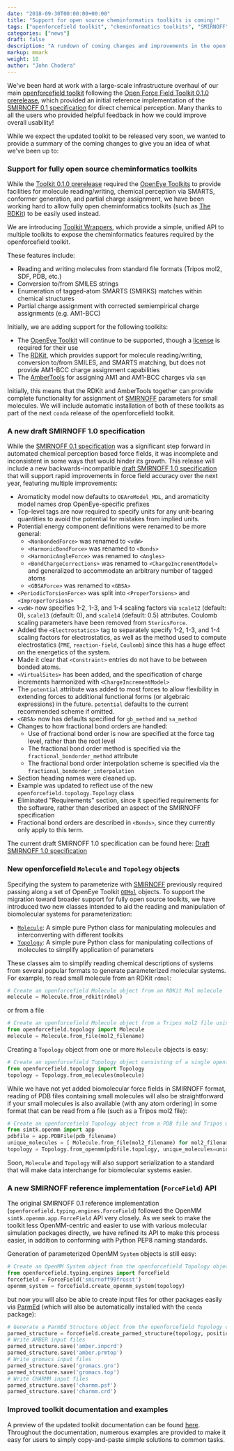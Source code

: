 ```yaml
---
date: "2018-09-30T00:00:00+00:00"
title: "Support for open source cheminformatics toolkits is coming!"
tags: ["openforcefield toolkit", "cheminformatics toolkits", "SMIRNOFF"]
categories: ["news"]
draft: false
description: "A rundown of coming changes and improvements in the openforcefield toolkit."
markup: mmark
weight: 10
author: "John Chodera"
---
```


We've been hard at work with a large-scale infrastructure overhaul of our main [openforcefield toolkit](http://github.com/openforcefield/openforcefield) following the [Open Force Field Toolkit 0.1.0 prerelease](https://github.com/openforcefield/openforcefield/releases/tag/0.1.0), which provided an initial reference implementation of the [SMIRNOFF 0.1 specification](https://doi.org/10.1101/286542) for direct chemical perception.
Many thanks to all the users who provided helpful feedback in how we could improve overall usability!

While we expect the updated toolkit to be released very soon, we wanted to provide a summary of the coming changes to give you an idea of what we've been up to:

### Support for fully open source cheminformatics toolkits

While the [Toolkit 0.1.0 prerelease](https://github.com/openforcefield/openforcefield/releases/tag/0.1.0) required the [OpenEye Toolkits](https://docs.eyesopen.com/toolkits/python/index.html) to provide facilities for molecule reading/writing, chemical perception via SMARTS, conformer generation, and partial charge assignment, we have been working hard to allow fully open cheminformatics toolkits (such as [The RDKit](http://www.rdkit.org/)) to be easily used instead.

We are introducing [Toolkit Wrappers](https://open-forcefield-toolkit.readthedocs.io/en/topology/utils.html#toolkit-wrappers), which provide a simple, unified API to multiple toolkits to expose the cheminformatics features required by the openforcefield toolkit.

These features include:
* Reading and writing molecules from standard file formats (Tripos mol2, SDF, PDB, etc.)
* Conversion to/from SMILES strings
* Enumeration of tagged-atom SMARTS (SMIRKS) matches within chemical structures
* Partial charge assignment with corrected semiempirical charge assignments (e.g. AM1-BCC)

Initially, we are adding support for the following toolkits:
* The [OpenEye Toolkit](https://docs.eyesopen.com/toolkits/python/index.html) will continue to be supported, though a [license](https://www.eyesopen.com/pricing) is required for their use
* The [RDKit](http://www.rdkit.org), which provides support for molecule reading/writing, conversion to/from SMILES, and SMARTS matching, but does not provide AM1-BCC charge assignment capabilities
* The [AmberTools](http://ambermd.org/AmberTools.php) for assigning AM1 and AM1-BCC charges via `sqm`

Initially, this means that the RDKit and AmberTools together can provide complete functionality for assignment of [SMIRNOFF](https://open-forcefield-toolkit.readthedocs.io/en/0.2.0/smirnoff.html) parameters for small molecules.
We will include automatic installation of both of these toolkits as part of the next `conda` release of the openforcefield toolkit.

### A new draft SMIRNOFF 1.0 specification

While the [SMIRNOFF 0.1 specification](https://doi.org/10.1101/286542) was a significant step forward in automated chemical perception based force fields, it was incomplete and inconsistent in some ways that would hinder its growth.
This release will include a new backwards-incompatible [draft SMIRNOFF 1.0 specification](https://open-forcefield-toolkit.readthedocs.io/en/0.2.0/smirnoff.html) that will support rapid improvements in force field accuracy over the next year, featuring multiple improvements:

* Aromaticity model now defaults to `OEAroModel_MDL`, and aromaticity model names drop OpenEye-specific prefixes
* Top-level tags are now required to specify units for any unit-bearing quantities to avoid the potential for mistakes from implied units.
* Potential energy component definitions were renamed to be more general:
    * `<NonbondedForce>` was renamed to `<vdW>`
    * `<HarmonicBondForce>` was renamed to `<Bonds>`
    * `<HarmonicAngleForce>` was renamed to `<Angles>`
    * `<BondChargeCorrections>` was renamed to `<ChargeIncrementModel>` and generalized to accommodate an arbitrary number of tagged atoms
    * `<GBSAForce>` was renamed to `<GBSA>`    
* `<PeriodicTorsionForce>` was split into `<ProperTorsions>` and `<ImproperTorsions>`
* `<vdW>` now specifies 1-2, 1-3, and 1-4 scaling factors via `scale12` (default: 0), `scale13` (default: 0), and `scale14` (default: 0.5) attributes. Coulomb scaling parameters have been removed from `StericsForce`.
* Added the `<Electrostatics>` tag to separately specify 1-2, 1-3, and 1-4 scaling factors for electrostatics, as well as the method used to compute electrostatics (`PME`, `reaction-field`, `Coulomb`) since this has a huge effect on the energetics of the system.
* Made it clear that `<Constraint>` entries do not have to be between bonded atoms.
* `<VirtualSites>` has been added, and the specification of charge increments harmonized with `<ChargeIncrementModel>`
* The `potential` attribute was added to most forces to allow flexibility in extending forces to additional functional forms (or algebraic expressions) in the future. `potential` defaults to the current recommended scheme if omitted.
* `<GBSA>` now has defaults specified for `gb_method` and `sa_method`
* Changes to how fractional bond orders are handled:
    * Use of fractional bond order is now are specified at the force tag level, rather than the root level
    * The fractional bond order method is specified via the `fractional_bondorder_method` attribute
    * The fractional bond order interpolation scheme is specified via the `fractional_bondorder_interpolation`
* Section heading names were cleaned up.
* Example was updated to reflect use of the new `openforcefield.topology.Topology` class
* Eliminated "Requirements" section, since it specified requirements for the software, rather than described an aspect of the SMIRNOFF specification
* Fractional bond orders are described in `<Bonds>`, since they currently only apply to this term.

The current draft SMIRNOFF 1.0 specification can be found here: [Draft SMIRNOFF 1.0 specification](https://open-forcefield-toolkit.readthedocs.io/en/0.2.0/smirnoff.html)

### New openforcefield `Molecule` and `Topology` objects

Specifying the system to parameterize with [SMIRNOFF](https://open-forcefield-toolkit.readthedocs.io/en/0.2.0/smirnoff.html) previously required passing along a set of OpenEye Toolkit [`OEMol`](https://docs.eyesopen.com/toolkits/python/oechemtk/OEChemClasses/OEMol.html) objects.
To support the migration toward broader support for fully open source toolkits, we have introduced two new classes intended to aid the reading and manipulation of biomolecular systems for parameterization:
* [`Molecule`](https://open-forcefield-toolkit.readthedocs.io/en/topology/topology.html#molecule): A simple pure Python class for manipulating molecules and interconverting with different toolkits
* [`Topology`](https://open-forcefield-toolkit.readthedocs.io/en/topology/topology.html#topology): A simple pure Python class for manipulating collections of molecules to simplify application of parameters

These classes aim to simplify reading chemical descriptions of systems from several popular formats to generate parameterized molecular systems.
For example, to read small molecule from an RDKit `rdmol`:
```python
# Create an openforcefield Molecule object from an RDKit Mol molecule
molecule = Molecule.from_rdkit(rdmol)
```
or from a file
```python
# Create an openforcefield Molecule object from a Tripos mol2 file using whatever toolkit(s) are available
from openforcefield.topology import Molecule
molecule = Molecule.from_file(mol2_filename)
```
Creating a `Topology` object from one or more `Molecule` objects is easy:
```python
# Create an openforcefield Topology object consisting of a single openforcefield Molecule
from openforcefield.topology import Topology
topology = Topology.from_molecules(molecule)
```
While we have not yet added biomolecular force fields in SMIRNOFF format, reading of PDB files containing small molecules will also be straightforward if your small molecules is also available (with any atom ordering) in some format that can be read from a file (such as a Tripos mol2 file):
```python
# Create an openforcefield Topology object from a PDB file and Tripos mol2 files defining each component of the PDB file
from simtk.openmm import app
pdbfile = app.PDBFile(pdb_filename)
unique_molecules = [ Molecule.from_file(mol2_filename) for mol2_filename in mol2_filenames ]
topology = Topology.from_openmm(pdbfile.topology, unique_molecules=unique_molecules)
```

Soon, `Molecule` and `Topology` will also support serialization to a standard that will make data interchange for biomolecular systems easier.

### A new SMIRNOFF reference implementation (`ForceField`) API

The original SMIRNOFF 0.1 reference implementation (`openforcefield.typing.engines.ForceField`) followed the OpenMM `simtk.openmm.app.ForceField` API very closely.
As we seek to make the toolkit less OpenMM-centric and easier to use with various molecular simulation packages directly, we have refined its API to make this process easier, in addition to conforming with Python PEP8 naming standards.

Generation of parameterized OpenMM `System` objects is still easy:
```python
# Create an OpenMM System object from the openforcefield Topology object
from openforcefield.typing.engines import ForceField
forcefield = ForceField('smirnoff99frosst')
openmm_system = forcefield.create_openmm_system(topology)
```
but now you will also be able to create input files for other packages easily via [ParmEd](http://github.com/parmed/parmed) (which will also be automatically installed with the `conda` package):
```python
# Generate a ParmEd Structure object from the openforcefield Topology object, attaching positions
parmed_structure = forcefield.create_parmed_structure(topology, positions)
# Write AMBER input files
parmed_structure.save('amber.inpcrd')
parmed_structure.save('amber.prmtop')
# Write gromacs input files
parmed_structure.save('gromacs.gro')
parmed_structure.save('gromacs.top')
# Write CHARMM input files
parmed_structure.save('charmm.psf')
parmed_structure.save('charmm.crd')
```

### Improved toolkit documentation and examples

A preview of the updated toolkit documentation can be found [here](https://open-forcefield-toolkit.readthedocs.io/en/0.2.0).
Throughout the documentation, numerous examples are provided to make it easy for users to simply copy-and-paste simple solutions to common tasks.
